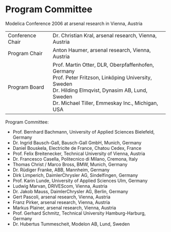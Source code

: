---
---

Program Committee
=================

Modelica Conference 2006 at arsenal research in Vienna, Austria

|     |     |
| --- | --- |
| Conference Chair | Dr. Christian Kral, arsenal research, Vienna, Austria |
| Program Chair | Anton Haumer, arsenal research, Vienna, Austria |
| Program Board | Prof. Martin Otter, DLR, Oberpfaffenhofen, Germany  <br>Prof. Peter Fritzson, Linköping University, Sweden  <br>Dr. Hilding Elmqvist, Dynasim AB, Lund, Sweden  <br>Dr. Michael Tiller, Emmeskay Inc., Michigan, USA |

Program Committee:

* Prof. Bernhard Bachmann, University of Applied Sciences Bielefeld, Germany
* Dr. Ingrid Bausch-Gall, Bausch-Gall GmbH, Munich, Germany
* Daniel Bouskela, Electricite de France, Chatou Cedex, France
* Prof. Felix Breitenecker, Technical University of Vienna, Austria
* Dr. Francesco Casella, Politecnico di Milano, Cremona, Italy
* Thomas Christ / Marco Bross, BMW, Munich, Germany
* Dr. Rüdiger Franke, ABB, Mannheim, Germany
* Dirk Limperich, DaimlerChrysler AG, Sindelfingen, Germany
* Prof. Karin Lunde, University of Applied Sciences Ulm, Germany
* Ludwig Marvan, DRIVEScom, Vienna, Austria
* Dr. Jakob Mauss, DaimlerChrysler AG, Berlin, Germany
* Gert Pascoli, arsenal research, Vienna, Austria
* Franz Pirker, arsenal research, Vienna, Austria
* Markus Plainer, arsenal research, Vienna, Austria
* Prof. Gerhard Schmitz, Technical University Hamburg-Harburg, Germany
* Dr. Hubertus Tummescheit, Modelon AB, Lund, Sweden
